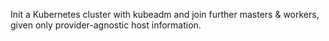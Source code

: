 Init a Kubernetes cluster with kubeadm and join further masters & workers, given only provider-agnostic host information.
